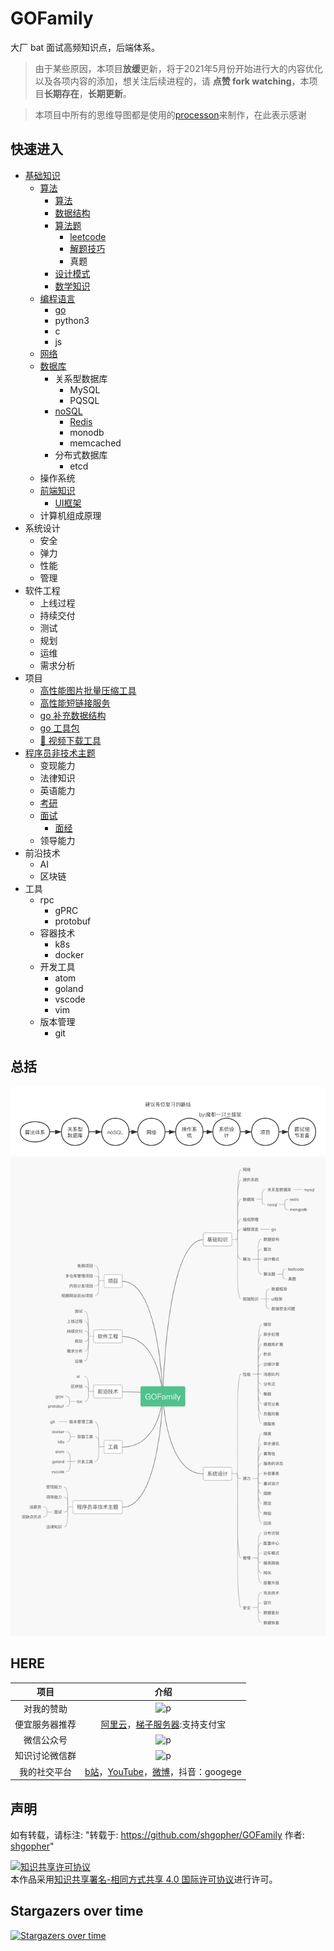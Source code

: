 # GOFamily
大厂 bat 面试高频知识点，后端体系。
> 由于某些原因，本项目**放缓**更新，将于2021年5月份开始进行大的内容优化以及各项内容的添加，想关注后续进程的，请 **点赞 fork watching**，本项目**长期存在**，**长期更新**。

>本项目中所有的思维导图都是使用的[processon](https://www.processon.com/i/5dd7b050e4b06b336e47bbda)来制作，在此表示感谢
## 快速进入
- [基础知识](./基础知识)
  - [算法](./基础知识/算法)
    - [算法](./基础知识/算法/算法)
    - [数据结构](./基础知识/算法/数据结构)
    - [算法题](./基础知识/算法/算法题)
      - [leetcode](./基础知识/算法/算法题/leetcode)
      - [解题技巧](./基础知识/算法/算法题/算法题解题技巧)
      - 真题
    - [设计模式](./基础知识/算法/设计模式)
    - [数学知识](./基础知识/算法/数学)
  - [编程语言](./基础知识/编程语言)
    - [go](./基础知识/编程语言/go)
    - python3
    - c
    - js
  - [网络](./基础知识/网络)
  - [数据库](./基础知识/数据库)
    - 关系型数据库
      - MySQL
      - PQSQL
    - [noSQL](./基础知识/数据库/nosql)
      - [Redis](./基础知识/数据库/nosql/redis)
      - monodb
      - memcached
    - 分布式数据库
      - etcd
  - 操作系统
  - [前端知识](./基础知识/前端知识)
    - [UI框架](./基础知识/前端知识/ui框架)
  - 计算机组成原理
- 系统设计
  - 安全
  - 弹力
  - 性能
  - 管理
- 软件工程
  - 上线过程
  - 持续交付
  - 测试
  - 规划
  - 运维
  - 需求分析
- 项目
  - [高性能图片批量压缩工具](./项目/高性能图片批量压缩工具.md)
  - [高性能短链接服务](./项目/高性能短链接服务.md)
  - [go 补充数据结构](https://github.com/shgopher/godata)
  - [go 工具包](https://github.com/shgopher/gotools)
  - [🐯 视频下载工具](https://github.com/shgopher/phd)
- [程序员非技术主题](./程序员非技术主题)
  - 变现能力
  - 法律知识
  - 英语能力
  - [考研](./程序员非技术主题/考研)
  - [面试](./程序员非技术主题/面试)
    - [面经](./程序员非技术主题/面试/面经)
  - 领导能力
- 前沿技术
  - AI
  - 区块链
- 工具
  - rpc
    - gPRC
    - protobuf
  - 容器技术
    - k8s
    - docker
  - 开发工具
    - atom
    - goland
    - vscode
    - vim
  - 版本管理
    - git

## 总括
![p2](./复习路线.png)
<br/>
![p1](./title.png)
<br/>
## HERE
|项目|介绍|
|:---:|:---:|
|对我的赞助|![p](https://raw.githubusercontent.com/basicExploration/Demos/master/donate.png)|
|便宜服务器推荐|[阿里云](https://www.aliyun.com/minisite/goods?userCode=ol87kpmz)，[梯子服务器](https://app.cloudcone.com/?ref=2525):支持支付宝|
|微信公众号|![p](https://raw.githubusercontent.com/basicExploration/Demos/master/pluspro.png)|
|知识讨论微信群|![p](https://raw.githubusercontent.com/basicExploration/Demos/master/joinMyGroup.png)|
|我的社交平台|[b站](https://space.bilibili.com/478621088)，[YouTube](https://www.youtube.com/channel/UCM_-pFgD_HZDGD0yxfzguRQ?view_as=subscriber)，[微博](https://weibo.com/imgoogege)，抖音：googege|

## 声明
如有转载，请标注: "转载于: https://github.com/shgopher/GOFamily  作者: [shgopher](https://shgopher.github.io)"

<a rel="license" href="http://creativecommons.org/licenses/by-sa/4.0/"><img alt="知识共享许可协议" style="border-width:0" src="https://i.creativecommons.org/l/by-sa/4.0/88x31.png" /></a><br />本作品采用<a rel="license" href="http://creativecommons.org/licenses/by-sa/4.0/">知识共享署名-相同方式共享 4.0 国际许可协议</a>进行许可。
## Stargazers over time

[![Stargazers over time](https://starchart.cc/googege/GOFamily.svg)](https://starchart.cc/googege/GOFamily)
